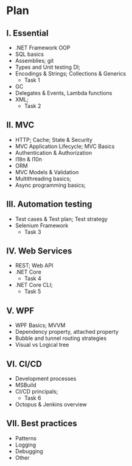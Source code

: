 # Plan #

## I. Essential
* .NET Framework OOP
* SQL basics
* Assemblies; git
* Types and Unit testing DI; 
* Encodings & Strings; Collections & Generics
    * Task 1
* GC
* Delegates & Events, Lambda functions
* XML; 
    * Task 2

## II. MVC
* HTTP; Cache; State & Security
* MVC Application Lifecycle; MVC Basics
* Authentication & Authorization 
* I18n & l10n
* ORM
* MVC Models & Validation
* Multithreading basics; 
* Async programming basics;

## III. Automation testing
* Test cases & Test plan; Test strategy
* Selenium Framework
    * Task 3

## IV. Web Services 
* REST; Web API
* .NET Core 
   * Task 4
* .NET Core CLI; 
    * Task 5

## V. WPF
* WPF Basics; MVVM
* Dependency property, attached property
* Bubble and tunnel routing strategies
* Visual vs Logical tree

## VI. CI/CD
* Development processes 
* MSBuild 
* CI/CD principals; 
    * Task 6
* Octopus & Jenkins overview 

## VII. Best practices
* Patterns 
* Logging 
* Debugging 
* Other

